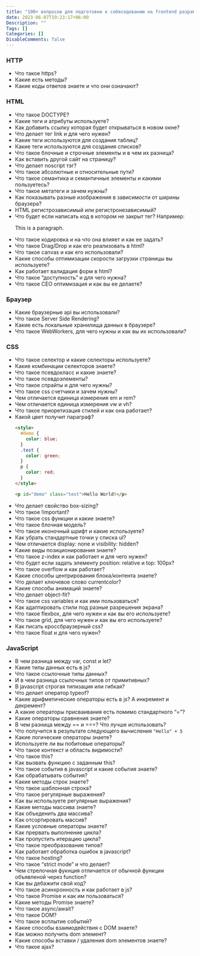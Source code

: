 ```yaml
---
title: "100+ вопросов для подготовки к собеседованию на frontend разработчика"
date: 2023-06-07T19:23:17+06:00
Description: ""
Tags: []
Categories: []
DisableComments: false
---
```


### HTTP

- Что такое https?
- Какие есть методы?
- Какие коды ответов знаете и что они означают?

### HTML

- Что такое DOCTYPE?
- Какие теги и атрибуты используете?
- Как добавить ссылку которая будет открываться в новом окне?
- Что делает тег link и для чего нужен?
- Какие теги используются для создания таблиц?
- Какие теги используются для создания списков?
- Что такое блочные и строчные элементы и в чем их разница?
- Как вставить другой сайт на страницу?
- Что делает noscript тэг?
- Что такое абсолютные и относительные пути?
- Что такое семантика и семантичные элементы и какими пользуетесь?
- Что такое метатеги и зачем нужны?
- Как показывать разные изображения в зависимости от ширины браузера?
- HTML регистрозависимый или регистронезависимый?
- Что будет если написать код в котором не закрыт тег? Например: <p>This is a paragraph.
- Что такое кодировка и на что она влияет и как ее задать?
- Что такое Drag/Drop и как его реализовать в html?
- Что такое canvas и как его использовали?
- Какие способы оптимизации скорости загрузки страницы вы используете?
- Как работает валидация форм в html?
- Что такое “доступность” и для чего нужна?
- Что такое СЕО оптимизация и как вы ее делаете?

### Браузер

- Какие браузерные api вы использовали?
- Что такое Server Side Rendering?
- Какие есть локальные хранилища данных в браузере?
- Что такое WebWorkers, для чего нужны и как вы их использовали?

### CSS

- Что такое селектор и какие селекторы используете?
- Какие комбинации селекторов знаете?
- Что такое псевдокласс и какие знаете?
- Что такое псевдоэлементы?
- Что такое спрайты и для чего нужны?
- Что такое css счетчики и зачем нужны?
- Чем отличается единица измерения em и rem?
- Чем отличается единица измерения vw и vh?
- Что такое приоретизация стилей и как она работает?
- Какой цвет получит параграф?
  ```html
  <style>
    #demo {
      color: blue;
    }
    .test {
      color: green;
    }
    p {
      color: red;
    }
  </style>

  <p id="demo" class="test">Hello World!</p>
  ```
- Что делает свойство box-sizing?
- Что такое !important?
- Что такое css функции и какие знаете?
- Что такое блочная модель?
- Что такое иконочный шрифт и какие используете?
- Как убрать стандартные точки у списка ul?
- Чем отличается display: none и visibility: hidden?
- Какие виды позиционирования знаете?
- Что такое z-index и как работает и для чего нужен?
- Что будет если задать элементу position: relative и top: 100px?
- Что такое overflow и как работает?
- Какие способы центрирования блока/контента знаете?
- Что делает ключевое слово currentcolor?
- Какие способы анимаций знаете?
- Что делает object-fit?
- Что такое css variables и как ими пользоваться?
- Как адаптировать стили под разные разрешения экрана?
- Что такое flexbox, для чего нужен и как вы его используете?
- Что такое grid, для чего нужен и как вы его используете?
- Как писать кроссбраузерный css?
- Что такое float и для чего нужен?

### JavaScript

- В чем разница между var, const и let?
- Какие типы данных есть в js?
- Что такое ссылочные типы данных?
- И в чем разница ссылочных типов от примитивных?
- В javascript строгая типизация или гибкая?
- Что делает оператор typeof?
- Какие арифметические операторы есть в js? А инкремент и декремент?
- А какие операторы присваивания есть помимо стандартного “=”?
- Какие операторы сравнения знаете?
- В чем разница между == и ===? Что лучше использовать?
- Что получится в результате следующего вычисления `"Hello" + 5`
- Какие логические операторы знаете?
- Используете ли вы побитовые операторы?
- Что такое контекст и область видимости?
- Что такое this?
- Как вызвать функцию с заданным this?
- Что такое события в javascript и какие события знаете?
- Как обрабатывать события?
- Какие методы строк знаете?
- Что такое шаблонная строка?
- Что такое регулярные выражения?
- Как вы используете регулярные выражения?
- Какие методы массива знаете?
- Как объеденить два массива?
- Как отсортировать массив?
- Какие условные операторы знаете?
- Как прервать выполнение цикла?
- Как пропустить итерацию цикла?
- Что такое преобразование типов?
- Как работает обработка ошибок в javascript?
- Что такое hosting?
- Что такое “strict mode” и что делает?
- Чем стрелочная фукнция отличается от обычной функции объявленой через function?
- Как вы дебажити свой код?
- Что такое асинхронность и как работает в js?
- Что такое Promise и как им пользоваться?
- Какие методы Promise знаете?
- Что такое async/await?
- Что такое DOM?
- Что такое всплытие событий?
- Какие способы взаимодействия с DOM знаете?
- Как можно получить dom элемент?
- Какие способы вставки / удаления dom элементов знаете?
- Что такое ajax?
